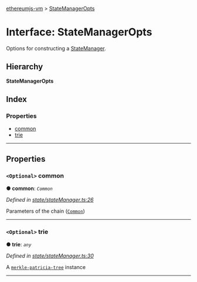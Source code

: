 [ethereumjs-vm](../README.md) > [StateManagerOpts](../interfaces/statemanageropts.md)

# Interface: StateManagerOpts

Options for constructing a [StateManager](../classes/statemanager.md).

## Hierarchy

**StateManagerOpts**

## Index

### Properties

* [common](statemanageropts.md#common)
* [trie](statemanageropts.md#trie)

---

## Properties

<a id="common"></a>

### `<Optional>` common

**● common**: *`Common`*

*Defined in [state/stateManager.ts:26](https://github.com/ethereumjs/ethereumjs-vm/blob/4fbb5ef/lib/state/stateManager.ts#L26)*

Parameters of the chain ([`Common`](https://github.com/ethereumjs/ethereumjs-common))

___
<a id="trie"></a>

### `<Optional>` trie

**● trie**: *`any`*

*Defined in [state/stateManager.ts:30](https://github.com/ethereumjs/ethereumjs-vm/blob/4fbb5ef/lib/state/stateManager.ts#L30)*

A [`merkle-patricia-tree`](https://github.com/ethereumjs/merkle-patricia-tree) instance

___

